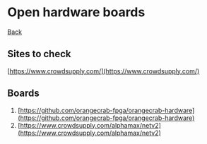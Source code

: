 # Open hardware boards

[Back](./digital-design.md)

## Sites to check

[https://www.crowdsupply.com/](https://www.crowdsupply.com/)

## Boards

1. [https://github.com/orangecrab-fpga/orangecrab-hardware](https://github.com/orangecrab-fpga/orangecrab-hardware)
2. [https://www.crowdsupply.com/alphamax/netv2](https://www.crowdsupply.com/alphamax/netv2)

